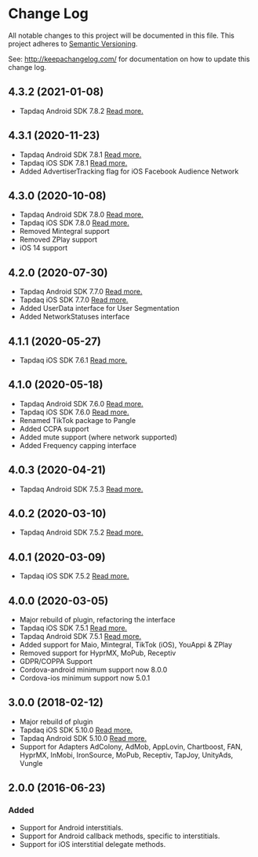 # Change Log
All notable changes to this project will be documented in this file.
This project adheres to [Semantic Versioning](http://semver.org/).

See: http://keepachangelog.com/ for documentation on how to update this change log.

## 4.3.2 (2021-01-08)
- Tapdaq Android SDK 7.8.2 [Read more.](https://www.tapdaq.com/docs/tapdaq-android-sdk/Changelog)

## 4.3.1 (2020-11-23)
- Tapdaq Android SDK 7.8.1 [Read more.](https://www.tapdaq.com/docs/tapdaq-android-sdk/Changelog)
- Tapdaq iOS SDK 7.8.1 [Read more.](https://www.tapdaq.com/docs/tapdaq-ios-sdk/Changelog)
- Added AdvertiserTracking flag for iOS Facebook Audience Network

## 4.3.0 (2020-10-08)
- Tapdaq Android SDK 7.8.0 [Read more.](https://www.tapdaq.com/docs/tapdaq-android-sdk/Changelog)
- Tapdaq iOS SDK 7.8.0 [Read more.](https://www.tapdaq.com/docs/tapdaq-ios-sdk/Changelog)
- Removed Mintegral support
- Removed ZPlay support
- iOS 14 support

## 4.2.0 (2020-07-30)
- Tapdaq Android SDK 7.7.0 [Read more.](https://www.tapdaq.com/docs/tapdaq-android-sdk/Changelog)
- Tapdaq iOS SDK 7.7.0 [Read more.](https://www.tapdaq.com/docs/tapdaq-ios-sdk/Changelog)
- Added UserData interface for User Segmentation
- Added NetworkStatuses interface

## 4.1.1 (2020-05-27)
- Tapdaq iOS SDK 7.6.1 [Read more.](https://www.tapdaq.com/docs/tapdaq-ios-sdk/Changelog)

## 4.1.0 (2020-05-18)
- Tapdaq Android SDK 7.6.0 [Read more.](https://www.tapdaq.com/docs/tapdaq-android-sdk/Changelog)
- Tapdaq iOS SDK 7.6.0 [Read more.](https://www.tapdaq.com/docs/tapdaq-ios-sdk/Changelog)
- Renamed TikTok package to Pangle
- Added CCPA support
- Added mute support (where network supported)
- Added Frequency capping interface

## 4.0.3 (2020-04-21)
- Tapdaq Android SDK 7.5.3 [Read more.](https://www.tapdaq.com/docs/tapdaq-android-sdk/Changelog)

## 4.0.2 (2020-03-10)
- Tapdaq Android SDK 7.5.2 [Read more.](https://www.tapdaq.com/docs/tapdaq-android-sdk/Changelog)

## 4.0.1 (2020-03-09)
- Tapdaq iOS SDK 7.5.2 [Read more.](https://www.tapdaq.com/docs/tapdaq-ios-sdk/Changelog)

## 4.0.0 (2020-03-05)
- Major rebuild of plugin, refactoring the interface
- Tapdaq iOS SDK 7.5.1 [Read more.](https://www.tapdaq.com/docs/tapdaq-ios-sdk/Changelog)
- Tapdaq Android SDK 7.5.1 [Read more.](https://www.tapdaq.com/docs/tapdaq-android-sdk/Changelog)
- Added support for Maio, Mintegral, TikTok (iOS), YouAppi & ZPlay
- Removed support for HyprMX, MoPub, Receptiv
- GDPR/COPPA Support
- Cordova-android minimum support now 8.0.0
- Cordova-ios minimum support now 5.0.1

## 3.0.0 (2018-02-12)
- Major rebuild of plugin
- Tapdaq iOS SDK 5.10.0 [Read more.](https://www.tapdaq.com/docs/tapdaq-ios-sdk/Changelog)
- Tapdaq Android SDK 5.10.0 [Read more.](https://www.tapdaq.com/docs/tapdaq-android-sdk/Changelog)
- Support for Adapters AdColony, AdMob, AppLovin, Chartboost, FAN, HyprMX, InMobi, IronSource, MoPub, Receptiv, TapJoy, UnityAds, Vungle

## 2.0.0 (2016-06-23)
### Added
- Support for Android interstitials.
- Support for Android callback methods, specific to interstitials.
- Support for iOS interstitial delegate methods.
